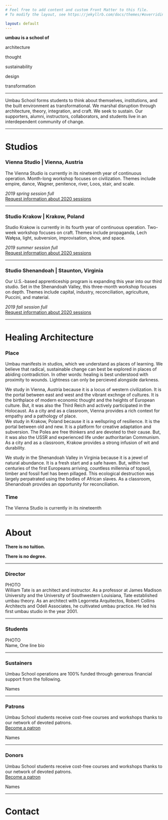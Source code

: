 ```yaml
---
# Feel free to add content and custom Front Matter to this file.
# To modify the layout, see https://jekyllrb.com/docs/themes/#overriding-theme-defaults

layout: default
---
```

**umbau is a school of**  

architecture   

thought  

sustainability  

design  

transformation   
   
***    
    
Umbau School forms students to think about themselves, institutions, and the built environment as transformational. We marshal disruption through architecture, theory, integration, and craft. We seek to sustain. Our supporters, alumni, instructors, collaborators, and students live in an interdependent community of change.
   
    
  
  
*** 
 
# Studios

### Vienna Studio |  Vienna, Austria
The Vienna Studio is currently in its nineteenth year of continuous operation. Month-long workshop focuses on civilization. Themes include empire, dance, Wagner, penitence, river, Loos, stair, and scale.
   
_2019 spring session full_   
[Request information about 2020 sessions](#)
   
***   
   
### Studio Krakow |  Krakow, Poland
Studio Krakow is currently in its fourth year of continuous operation. Two-week workshop focuses on craft. Themes include propaganda, Lech Wałęsa, light, subversion, improvisation, show, and space.
  
_2019 summer session full_   
[Request information about 2020 sessions](#)
    
***    
    
### Studio Shenandoah |  Staunton, Virginia
Our U.S.-based apprenticeship program is expanding this year into our third studio. Set in the Shenandoah Valley, this three-month workshop focuses on depth. Themes include capital, industry, reconciliation, agriculture, Puccini, and material.
    
_2019 fall session full_   
[Request information about 2020 sessions](#)
    
     
     
     
***     
    
# Healing Architecture
        
      
### Place
Umbau manifests in studios, which we understand as places of learning. We believe that radical, sustainable change can best be explored in places of abiding contradiction. In other words: healing is best understood with proximity to wounds. Lightness can only be percieved alongside darkness.  

We study in Vienna, Austria because it is a locus of western civilization. It is the portal between east and west and the vibrant exchnge of cultures. It is the birthplace of modern economic thought and the heights of European culture. But, it was also the Third Reich and actively participated in the Holocaust. As a city and as a classroom, Vienna provides a rich context for empathy and a pathology of place.  
We study in Krakow, Poland because it is a wellspring of resilience. It is the portal between old and new. It is a platform for creative adaptation and subversion. The Poles are free thinkers and are devoted to their cause. But, it was also the USSR and experienced life under authoritarian Communism. As a city and as a classroom, Krakow provides a strong infusion of wit and durability.  

We study in the Shenandoah Valley in Virginia because it is a jewel of natural abundance. It is a fresh start and a safe haven. But, within two centuries of the first Europeans arriving, countless millennia of topsoil, timber and fossil fuel has been pillaged. This ecological destruction was largely perpatrated using the bodies of African slaves. As a classroom, Shenandoah provides an opportunity for reconciliation.
    
### Time
The Vienna Studio is currently in its nineteenth    
  
***
  
# About

**There is no tuition.**
   
**There is no degree.**   
   
***
    
### Director
PHOTO   
William Tate is an architect and instructor. As a professor at James Madison University and the University of Southwestern Louisiana, Tate established umbau theory. As an architect with Legorreta Arquitectos, Robert Collins Architects and Odell Associates, he cultivated umbau practice. He led his first umbau studio in the year 2001.

***  
   
### Students  
PHOTO   
Name, One line bio

***
   
### Sustainers  
Umbau School operations are 100% funded through generous financial support from the following.

Names  
    
***   
   
### Patrons  
Umbau School students receive cost-free courses and workshops thanks to our network of devoted patrons.  
[Become a patron](#)

Names  

***   
   
### Donors  
Umbau School students receive cost-free courses and workshops thanks to our network of devoted patrons.  
[Become a patron](#)

Names  

***   
   
# Contact
